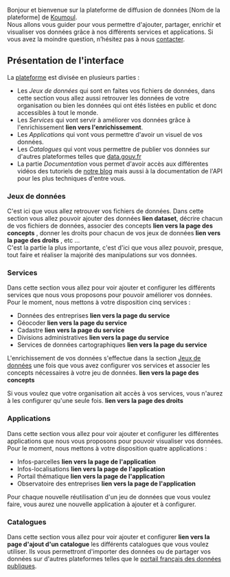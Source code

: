 Bonjour et bienvenue sur la plateforme de diffusion de données [Nom de la plateforme] de [Koumoul](https://koumoul.com).  
Nous allons vous guider pour vous permettre d'ajouter, partager, enrichir et visualiser vos données grâce à nos différents services et applications. Si vous avez la moindre question, n’hésitez pas à nous [contacter](https://koumoul.com/contact).

## Présentation de l'interface

La [plateforme](https://koumoul.com/s/data-fair/) est divisée en plusieurs parties :
* Les *Jeux de données* qui sont en faites vos fichiers de données, dans cette section vous allez aussi retrouver les données de votre organisation ou bien les données qui ont étés listées en public et donc accessibles à tout le monde.
* Les *Services* qui vont servir à améliorer vos données grâce à l'enrichissement **lien vers l'enrichissement**.
* Les *Applications* qui vont vous permettre d'avoir un visuel de vos données.
* Les *Catalogues* qui vont vous permettre de publier vos données sur d'autres plateformes telles que [data.gouv.fr](https://www.data.gouv.fr/fr/)
* La partie *Documentation* vous permet d'avoir accès aux différentes vidéos des tutoriels de [notre blog](https://koumoul.com/blog) mais aussi à la documentation de l'API pour les plus techniques d'entre vous.

### Jeux de données

C'est ici que vous allez retrouver vos fichiers de données. Dans cette section vous allez pouvoir ajouter des données **lien dataset**, décrire chacun de vos fichiers de données, associer des concepts **lien vers la page des concepts** , donner les droits pour chacun de vos jeux de données **lien vers la page des droits** , etc ...  
C'est la partie la plus importante, c'est d'ici que vous allez pouvoir, presque, tout faire et réaliser la majorité des manipulations sur vos données.

### Services

Dans cette section vous allez pour voir ajouter et configurer les différents services que nous vous proposons pour pouvoir améliorer vos données.  
Pour le moment, nous mettons à votre disposition cinq services :
* Données des entreprises **lien vers la page du service**
* Géocoder **lien vers la page du service**
* Cadastre **lien vers la page du service**
* Divisions administratives **lien vers la page du service**
* Services de données cartographiques **lien vers la page du service**

L'enrichissement de vos données s'effectue dans la section [Jeux de données](https://koumoul.com/s/data-fair/datasets) une fois que vous avez configurer vos services et associer les concepts nécessaires à votre jeu de données. **lien vers la page des concepts**

Si vous voulez que votre organisation ait accès à vos services, vous n'aurez à les configurer qu'une seule fois. **lien vers la page des droits**

### Applications

Dans cette section vous allez pour voir ajouter et configurer les différentes applications que nous vous proposons pour pouvoir visualiser vos données.  
Pour le moment, nous mettons à votre disposition quatre applications :
* Infos-parcelles **lien vers la page de l'application**
* Infos-localisations **lien vers la page de l'application**
* Portail thématique **lien vers la page de l'application**
* Observatoire des entreprises **lien vers la page de l'application**

Pour chaque nouvelle réutilisation d'un jeu de données que vous voulez faire, vous aurez une nouvelle application à ajouter et à configurer.

### Catalogues

Dans cette section vous allez pour voir ajouter et configurer **lien vers la page d'ajout d'un catalogue** les différents catalogues que vous voulez utiliser. Ils vous permettront d'importer des données ou de partager vos données sur d'autres plateformes telles que le [portail français des données publiques](https://www.data.gouv.fr/fr/).
